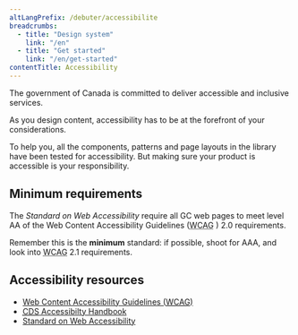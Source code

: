 ```yaml
---
altLangPrefix: /debuter/accessibilite
breadcrumbs:
  - title: "Design system"
    link: "/en"
  - title: "Get started"
    link: "/en/get-started"
contentTitle: Accessibility
---
```

<p>The government of Canada is committed to deliver accessible and inclusive services.</p>

<p>As you design content, accessibility has to be at the forefront of your considerations.</p>

<p>To help you, all the components, patterns and page layouts in the library have been tested for accessibility. But making sure your product is accessible is your responsibility.</p>

<h2>Minimum requirements</h2>

<p>The <cite>Standard on Web Accessibility</cite> require all GC web pages to meet level AA of the Web Content Accessibility Guidelines (<abbr title="Web Content Accessibility Guidelines">WCAG</abbr> ) 2.0 requirements.</p>

<p>Remember this is the <strong>minimum</strong> standard: if possible, shoot for AAA, and look into <abbr title="Web Content Accessibility Guidelines">WCAG</abbr> 2.1 requirements. </p>

<h2>Accessibility resources</h2>
<ul>
  <li><a href="https://www.w3.org/WAI/standards-guidelines/wcag/">Web Content Accessibility Guidelines (<abbr title="Web Content Accessibility Guidelines">WCAG</abbr>)</a></li>
  <li><a href="https://digital.canada.ca/a11y/"><abbr title="Canadian Digital Service">CDS</abbr> Accessibilty Handbook</a></li>
  <li><a href="https://www.tbs-sct.gc.ca/pol/doc-eng.aspx?id=23601">Standard on Web Accessibility</a></li>
</ul>
